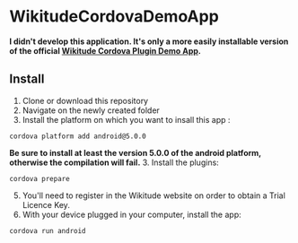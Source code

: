 # WikitudeCordovaDemoApp

**I didn't develop this application. It's only a more easily installable version of the official [Wikitude Cordova Plugin Demo App](https://github.com/Wikitude/wikitude-cordova-plugin-samples).**

## Install
1. Clone or download this repository
2. Navigate on the newly created folder
2. Install the platform on which you want to insall this app :

  ```
  cordova platform add android@5.0.0
  ```
  **Be sure to install at least the version 5.0.0 of the android platform, otherwise the compilation will fail.**
3. Install the plugins:
  
  ```
  cordova prepare
  ```
5. You'll need to register in the Wikitude website on order to obtain a Trial Licence Key.
4. With your device plugged in your computer, install the app:
  
  ```
  cordova run android
  ```
